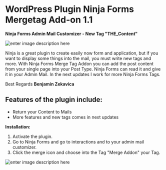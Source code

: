 # WordPress Plugin Ninja Forms Mergetag Add-on 1.1

**Ninja Forms Admin Mail Customizer - New Tag "THE_Content"**


![enter image description here](https://s2.imagebanana.com/file/180304/FltGNXZg.png)

Ninja is a great plugin to create easily now form and application, but if you want to display some things into the mail, you must write new tags and more. With Ninja Forms Merge Tag Addon you can add the post content from your single page into your Post Type. Ninja Forms can read it and give it in your Admin Mail. In the next updates I work for more Ninja Forms Tags. 

Best Regards
**Benjamin Zekavica** 


## **Features of the plugin include:**

 
 * Return your Content to Mails 
* More features and new tags comes in next updates

**Installation:** 
1. Activate the plugin. 
2. Go to Ninja Forms and go to interactions and to your admin mail customizer.
3. Click the merge icon and choose into the Tag "Merge Addon" your Tag.

![enter image description here](https://s2.imagebanana.com/file/180304/bbIfOJ11.png)
